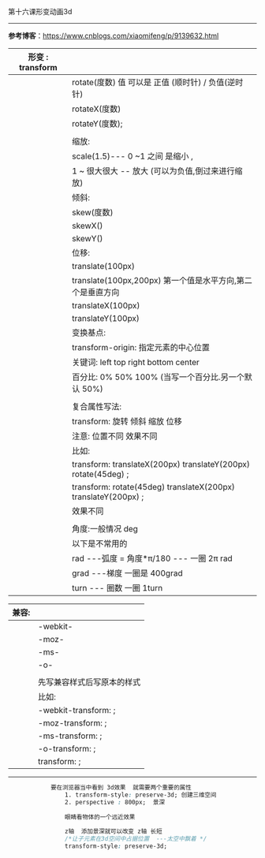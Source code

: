 第十六课形变动画3d

------

**参考博客**：https://www.cnblogs.com/xiaomifeng/p/9139632.html

| 形变 : transform |                                                              |
| ---------------- | ------------------------------------------------------------ |
|                  | rotate(度数)  值  可以是 正值 (顺时针) / 负值(逆时针)        |
|                  | rotateX(度数)                                                |
|                  | rotateY(度数);                                               |
|                  |                                                              |
|                  | 缩放:                                                        |
|                  | scale(1.5)--- 0 ~1 之间  是缩小 ,                            |
|                  | 1 ~ 很大很大   -- 放大 (可以为负值,倒过来进行缩放)           |
|                  | 倾斜:                                                        |
|                  | skew(度数)                                                   |
|                  | skewX()                                                      |
|                  | skewY()                                                      |
|                  | 位移:                                                        |
|                  | translate(100px)                                             |
|                  | translate(100px,200px) 第一个值是水平方向,第二个是垂直方向   |
|                  | translateX(100px)                                            |
|                  | translateY(100px)                                            |
|                  | 变换基点:                                                    |
|                  | transform-origin: 指定元素的中心位置                         |
|                  | 关键词: left top right bottom center                         |
|                  | 百分比: 0% 50%  100%  (当写一个百分比.另一个默认 50%)        |
|                  |                                                              |
|                  | 复合属性写法:                                                |
|                  | transform: 旋转 倾斜 缩放 位移                               |
|                  | 注意: 位置不同  效果不同                                     |
|                  | 比如:                                                        |
|                  | transform: translateX(200px) translateY(200px)  rotate(45deg) ; |
|                  | transform: rotate(45deg)  translateX(200px) translateY(200px) ; |
|                  | 效果不同                                                     |
|                  |                                                              |
|                  | 角度:一般情况 deg                                            |
|                  | 以下是不常用的                                               |
|                  | rad  ---弧度 =  角度*π/180  --- 一圈  2π rad                 |
|                  | grad  ---梯度  一圈是 400grad                                |
|                  | turn --- 圈数   一圈  1turn                                  |

| 兼容: |                            |
| ----- | -------------------------- |
|       | -webkit-                   |
|       | -moz-                      |
|       | -ms-                       |
|       | -o-                        |
|       |                            |
|       | 先写兼容样式后写原本的样式 |
|       | 比如:                      |
|       | -webkit-transform: ;       |
|       | -moz-transform: ;          |
|       | -ms-transform: ;           |
|       | -o-transform: ;            |
|       | transform: ;               |

------

```css
			要在浏览器当中看到 3d效果  就需要两个重要的属性
				1. transform-style: preserve-3d; 创建三维空间
				2. perspective : 800px;  景深
				
				眼睛看物体的一个远近效果
				 
				z轴  添加景深就可以改变 z轴 长短
				/*让子元素在3d空间中占据位置  ---太空中飘着 */
				transform-style: preserve-3d;
```